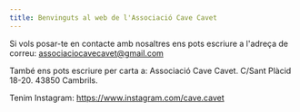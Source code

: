 ```yaml
---
title: Benvinguts al web de l'Associació Cave Cavet
---
```


Si vols posar-te en contacte amb nosaltres ens pots escriure a l'adreça de correu:
<a href= "mailto:associaciocavecavet@gmail.com">associaciocavecavet@gmail.com</a>

També ens pots escriure per carta a: 
Associació Cave Cavet. 
C/Sant Plàcid 18-20. 
43850 Cambrils. 

Tenim Instagram: https://www.instagram.com/cave.cavet